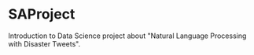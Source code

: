 # SAProject
Introduction to Data Science project about "Natural Language Processing with Disaster Tweets".
